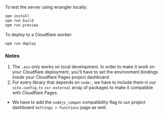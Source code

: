 To test the server using wrangler locally:

```bash
npm install
npm run build
npm run preview
```

To deploy to a Cloudflare worker:

```bash
npm run deploy
```

### Notes

1. The `.env` only works on local development. In order to make it work on your Cloudflare deployment, you'll have to set the environment bindings inside your Cloudflare Pages project dashboard.
2. For every library that depends on `node:`, we have to include them in our `vite.config.ts` `ssr.external` array of packages to make it compatible with Cloudflare Pages.

- We have to add the `nodejs_compat` compatibility flag to our project dashboard `Settings > Functions` page as well.
